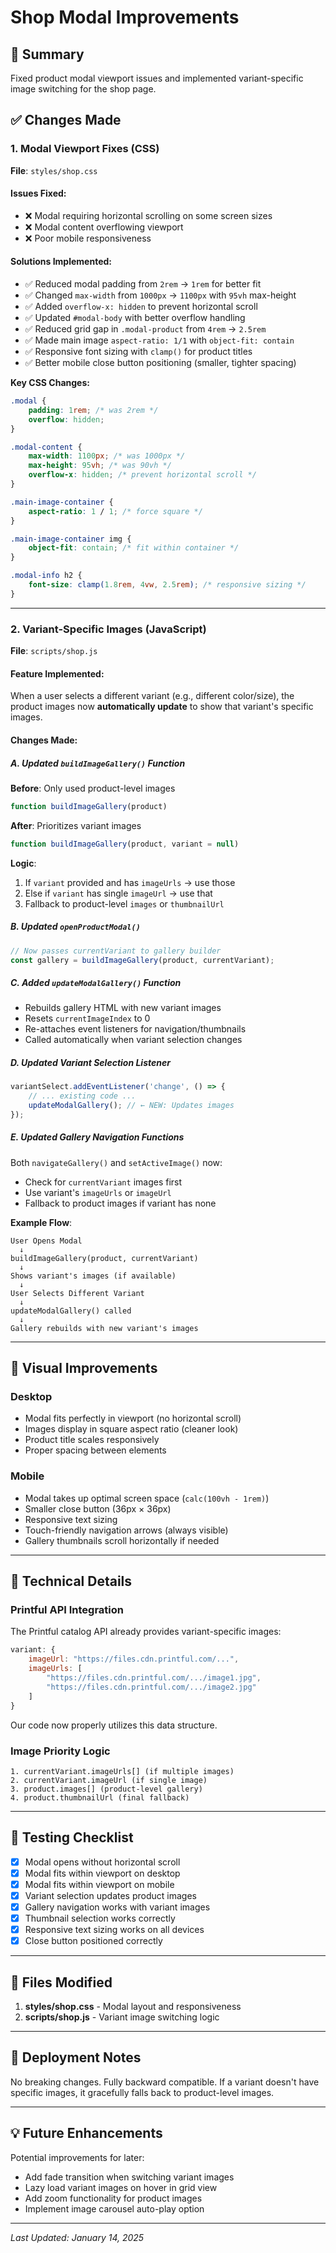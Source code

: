 # Shop Modal Improvements

## 🎯 Summary
Fixed product modal viewport issues and implemented variant-specific image switching for the shop page.

## ✅ Changes Made

### 1. **Modal Viewport Fixes (CSS)**
**File**: `styles/shop.css`

#### Issues Fixed:
- ❌ Modal requiring horizontal scrolling on some screen sizes
- ❌ Modal content overflowing viewport
- ❌ Poor mobile responsiveness

#### Solutions Implemented:
- ✅ Reduced modal padding from `2rem` → `1rem` for better fit
- ✅ Changed `max-width` from `1000px` → `1100px` with `95vh` max-height
- ✅ Added `overflow-x: hidden` to prevent horizontal scroll
- ✅ Updated `#modal-body` with better overflow handling
- ✅ Reduced grid gap in `.modal-product` from `4rem` → `2.5rem`
- ✅ Made main image `aspect-ratio: 1/1` with `object-fit: contain`
- ✅ Responsive font sizing with `clamp()` for product titles
- ✅ Better mobile close button positioning (smaller, tighter spacing)

**Key CSS Changes:**
```css
.modal {
    padding: 1rem; /* was 2rem */
    overflow: hidden;
}

.modal-content {
    max-width: 1100px; /* was 1000px */
    max-height: 95vh; /* was 90vh */
    overflow-x: hidden; /* prevent horizontal scroll */
}

.main-image-container {
    aspect-ratio: 1 / 1; /* force square */
}

.main-image-container img {
    object-fit: contain; /* fit within container */
}

.modal-info h2 {
    font-size: clamp(1.8rem, 4vw, 2.5rem); /* responsive sizing */
}
```

---

### 2. **Variant-Specific Images (JavaScript)**
**File**: `scripts/shop.js`

#### Feature Implemented:
When a user selects a different variant (e.g., different color/size), the product images now **automatically update** to show that variant's specific images.

#### Changes Made:

##### A. Updated `buildImageGallery()` Function
**Before**: Only used product-level images
```javascript
function buildImageGallery(product)
```

**After**: Prioritizes variant images
```javascript
function buildImageGallery(product, variant = null)
```

**Logic**:
1. If `variant` provided and has `imageUrls` → use those
2. Else if `variant` has single `imageUrl` → use that
3. Fallback to product-level `images` or `thumbnailUrl`

##### B. Updated `openProductModal()`
```javascript
// Now passes currentVariant to gallery builder
const gallery = buildImageGallery(product, currentVariant);
```

##### C. Added `updateModalGallery()` Function
- Rebuilds gallery HTML with new variant images
- Resets `currentImageIndex` to 0
- Re-attaches event listeners for navigation/thumbnails
- Called automatically when variant selection changes

##### D. Updated Variant Selection Listener
```javascript
variantSelect.addEventListener('change', () => {
    // ... existing code ...
    updateModalGallery(); // ← NEW: Updates images
});
```

##### E. Updated Gallery Navigation Functions
Both `navigateGallery()` and `setActiveImage()` now:
- Check for `currentVariant` images first
- Use variant's `imageUrls` or `imageUrl`
- Fallback to product images if variant has none

**Example Flow**:
```
User Opens Modal
  ↓
buildImageGallery(product, currentVariant)
  ↓
Shows variant's images (if available)
  ↓
User Selects Different Variant
  ↓
updateModalGallery() called
  ↓
Gallery rebuilds with new variant's images
```

---

## 🎨 Visual Improvements

### Desktop
- Modal fits perfectly in viewport (no horizontal scroll)
- Images display in square aspect ratio (cleaner look)
- Product title scales responsively
- Proper spacing between elements

### Mobile
- Modal takes up optimal screen space (`calc(100vh - 1rem)`)
- Smaller close button (36px × 36px)
- Responsive text sizing
- Touch-friendly navigation arrows (always visible)
- Gallery thumbnails scroll horizontally if needed

---

## 🔧 Technical Details

### Printful API Integration
The Printful catalog API already provides variant-specific images:

```javascript
variant: {
    imageUrl: "https://files.cdn.printful.com/...",
    imageUrls: [
        "https://files.cdn.printful.com/.../image1.jpg",
        "https://files.cdn.printful.com/.../image2.jpg"
    ]
}
```

Our code now properly utilizes this data structure.

### Image Priority Logic
```
1. currentVariant.imageUrls[] (if multiple images)
2. currentVariant.imageUrl (if single image)
3. product.images[] (product-level gallery)
4. product.thumbnailUrl (final fallback)
```

---

## 🧪 Testing Checklist

- [x] Modal opens without horizontal scroll
- [x] Modal fits within viewport on desktop
- [x] Modal fits within viewport on mobile
- [x] Variant selection updates product images
- [x] Gallery navigation works with variant images
- [x] Thumbnail selection works correctly
- [x] Responsive text sizing works on all devices
- [x] Close button positioned correctly

---

## 📝 Files Modified

1. **styles/shop.css** - Modal layout and responsiveness
2. **scripts/shop.js** - Variant image switching logic

---

## 🚀 Deployment Notes

No breaking changes. Fully backward compatible. If a variant doesn't have specific images, it gracefully falls back to product-level images.

---

## 💡 Future Enhancements

Potential improvements for later:
- Add fade transition when switching variant images
- Lazy load variant images on hover in grid view
- Add zoom functionality for product images
- Implement image carousel auto-play option

---

*Last Updated: January 14, 2025*
